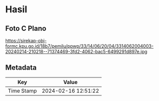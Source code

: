 # Hasil

## Foto C Plano

https://sirekap-obj-formc.kpu.go.id/18b7/pemilu/ppwp/33/14/06/20/04/3314062004003-20240214-210218--71374469-3fd2-4062-bac5-6499291d897e.jpg


## Metadata

| Key        | Value               |
| ---------- | ------------------- |
| Time Stamp | 2024-02-16 12:51:22 |




